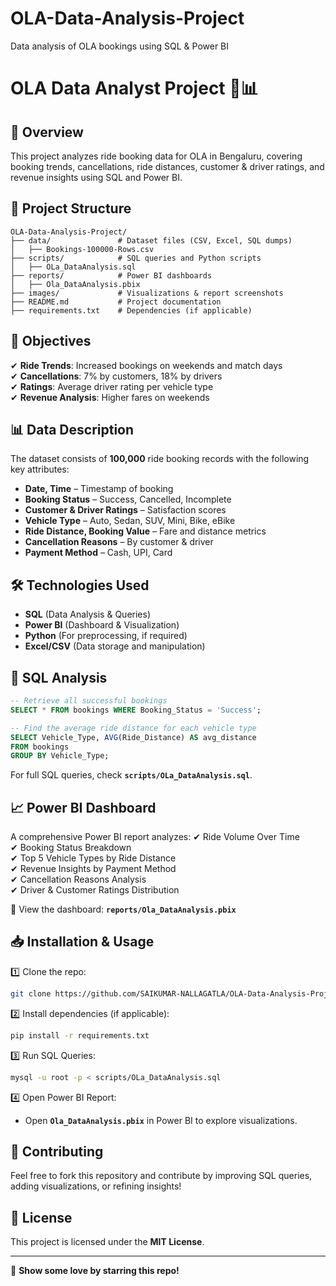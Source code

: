 # OLA-Data-Analysis-Project
Data analysis of OLA bookings using SQL &amp; Power BI
# OLA Data Analyst Project 🚖📊

## 📌 Overview
This project analyzes ride booking data for OLA in Bengaluru, covering booking trends, cancellations, ride distances, customer & driver ratings, and revenue insights using SQL and Power BI.

## 📂 Project Structure
```
OLA-Data-Analysis-Project/
├── data/               # Dataset files (CSV, Excel, SQL dumps)
│   ├── Bookings-100000-Rows.csv
├── scripts/            # SQL queries and Python scripts
│   ├── OLa_DataAnalysis.sql
├── reports/            # Power BI dashboards
│   ├── Ola_DataAnalysis.pbix
├── images/             # Visualizations & report screenshots
├── README.md           # Project documentation
├── requirements.txt    # Dependencies (if applicable)
```

## 🎯 Objectives
✔ **Ride Trends**: Increased bookings on weekends and match days  
✔ **Cancellations**: 7% by customers, 18% by drivers  
✔ **Ratings**: Average driver rating per vehicle type  
✔ **Revenue Analysis**: Higher fares on weekends  

## 📊 Data Description
The dataset consists of **100,000** ride booking records with the following key attributes:
- **Date, Time** – Timestamp of booking
- **Booking Status** – Success, Cancelled, Incomplete
- **Customer & Driver Ratings** – Satisfaction scores
- **Vehicle Type** – Auto, Sedan, SUV, Mini, Bike, eBike
- **Ride Distance, Booking Value** – Fare and distance metrics
- **Cancellation Reasons** – By customer & driver
- **Payment Method** – Cash, UPI, Card

## 🛠️ Technologies Used
- **SQL** (Data Analysis & Queries)
- **Power BI** (Dashboard & Visualization)
- **Python** (For preprocessing, if required)
- **Excel/CSV** (Data storage and manipulation)

## 📌 SQL Analysis
```sql
-- Retrieve all successful bookings
SELECT * FROM bookings WHERE Booking_Status = 'Success';

-- Find the average ride distance for each vehicle type
SELECT Vehicle_Type, AVG(Ride_Distance) AS avg_distance
FROM bookings
GROUP BY Vehicle_Type;
```
For full SQL queries, check **`scripts/OLa_DataAnalysis.sql`**.

## 📈 Power BI Dashboard
A comprehensive Power BI report analyzes:
✔ Ride Volume Over Time  
✔ Booking Status Breakdown  
✔ Top 5 Vehicle Types by Ride Distance  
✔ Revenue Insights by Payment Method  
✔ Cancellation Reasons Analysis  
✔ Driver & Customer Ratings Distribution  

📌 View the dashboard: **`reports/Ola_DataAnalysis.pbix`**

## 📥 Installation & Usage
1️⃣ Clone the repo:
```bash
git clone https://github.com/SAIKUMAR-NALLAGATLA/OLA-Data-Analysis-Project.git
```
2️⃣ Install dependencies (if applicable):
```bash
pip install -r requirements.txt
```
3️⃣ Run SQL Queries:
```bash
mysql -u root -p < scripts/OLa_DataAnalysis.sql
```
4️⃣ Open Power BI Report:
- Open **`Ola_DataAnalysis.pbix`** in Power BI to explore visualizations.

## 🤝 Contributing
Feel free to fork this repository and contribute by improving SQL queries, adding visualizations, or refining insights!

## 📜 License
This project is licensed under the **MIT License**.

---
🚀 **Show some love by starring this repo!**

